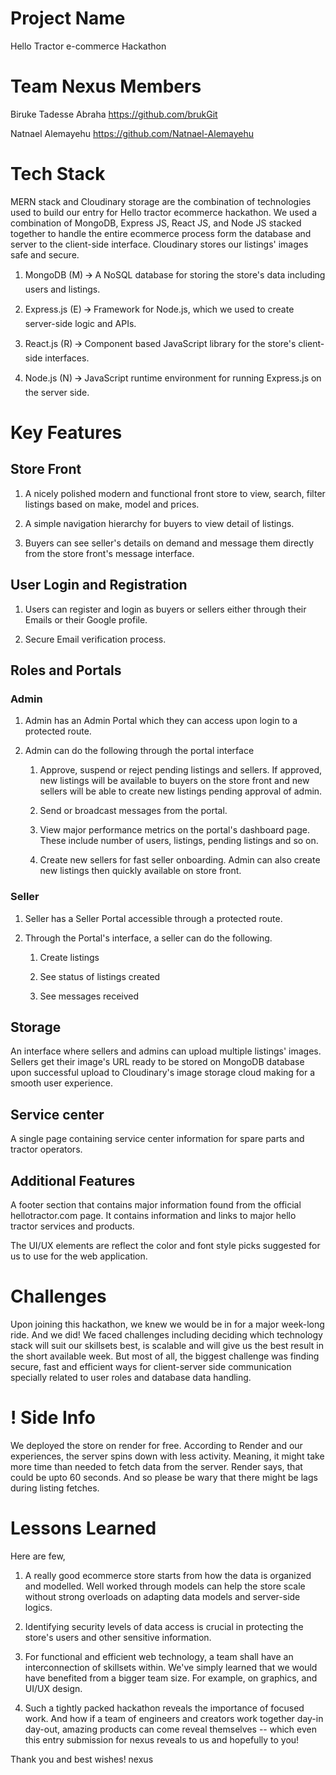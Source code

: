 # **Project Name**

Hello Tractor e-commerce Hackathon

# **Team Nexus Members**

Biruke Tadesse Abraha <https://github.com/brukGit>

Natnael Alemayehu <https://github.com/Natnael-Alemayehu>

# **Tech Stack**

MERN stack and Cloudinary storage are the combination of technologies used to build our entry for Hello tractor ecommerce hackathon. We used a combination of MongoDB, Express JS, React JS, and Node JS stacked together to handle the entire ecommerce process form the database and server to the client-side interface. Cloudinary stores our listings' images safe and secure.

1. MongoDB (M) 🡪 A NoSQL database for storing the store's data including users and listings.

2. Express.js (E) 🡪 Framework for Node.js, which we used to create server-side logic and APIs.

3. React.js (R) 🡪 Component based JavaScript library for the store's client-side interfaces.

4. Node.js (N) 🡪 JavaScript runtime environment for running Express.js on the server side.

# **Key Features**

## **Store Front**

1. A nicely polished modern and functional front store to view, search, filter listings based on make, model and prices.

2. A simple navigation hierarchy for buyers to view detail of listings.

3. Buyers can see seller's details on demand and message them directly from the store front's message interface.

## **User Login and Registration**

1. Users can register and login as buyers or sellers either through their Emails or their Google profile.

2. Secure Email verification process.

## **Roles and Portals**

### **Admin**

1. Admin has an Admin Portal which they can access upon login to a protected route.

2. Admin can do the following through the portal interface

    1. Approve, suspend or reject pending listings and sellers. If approved, new listings will be available to buyers on the store front and new sellers will be able to create new listings pending approval of admin.

    2. Send or broadcast messages from the portal.

    3. View major performance metrics on the portal's dashboard page. These include number of users, listings, pending listings and so on.

    4. Create new sellers for fast seller onboarding. Admin can also create new listings then quickly available on store front.

### **Seller**

1. Seller has a Seller Portal accessible through a protected route.

2. Through the Portal's interface, a seller can do the following.

    1. Create listings

    2. See status of listings created

    3. See messages received

## **Storage**

An interface where sellers and admins can upload multiple listings' images. Sellers get their image's URL ready to be stored on MongoDB database upon successful upload to Cloudinary's image storage cloud making for a smooth user experience.

## **Service center**

A single page containing service center information for spare parts and tractor operators.

## **Additional Features**

A footer section that contains major information found from the official hellotractor.com page. It contains information and links to major hello tractor services and products.

The UI/UX elements are reflect the color and font style picks suggested for us to use for the web application.

# **Challenges**

Upon joining this hackathon, we knew we would be in for a major week-long ride. And we did! We faced challenges including deciding which technology stack will suit our skillsets best, is scalable and will give us the best result in the short available week. But most of all, the biggest challenge was finding secure, fast and efficient ways for client-server side communication specially related to user roles and database data handling.

# **! Side Info**
We deployed the store on render for free. According to Render and our experiences, the server spins down with less activity. Meaning, it might take more time than needed to fetch data from the server. Render says, that could be upto 60 seconds. And so please be wary that there might be lags during listing fetches. 

# **Lessons Learned**

Here are few,

1. A really good ecommerce store starts from how the data is organized and modelled. Well worked through models can help the store scale without strong overloads on adapting data models and server-side logics.

2. Identifying security levels of data access is crucial in protecting the store's users and other sensitive information.

3. For functional and efficient web technology, a team shall have an interconnection of skillsets within. We've simply learned that we would have benefited from a bigger team size. For example, on graphics, and UI/UX design.

4. Such a tightly packed hackathon reveals the importance of focused work. And how if a team of engineers and creators work together day-in day-out, amazing products can come reveal themselves -- which even this entry submission for nexus reveals to us and hopefully to you!

Thank you and best wishes!
nexus